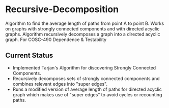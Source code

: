 # Recursive-Decomposition
Algorithm to find the average length of paths from point A to point B. 
Works on graphs with strongly connected components and with directed acyclic graphs.
Algorithm recursively decomposes a graph into a directed acyclic graph.
For COSC-490 Dependence &amp; Testability

## Current Status
- Implemented Tarjan's Algorithm for discovering Strongly Connected Components.
- Recursively decomposes sets of strongly connected components and combines relevant edges into "super edges".
- Runs a modified version of average length of paths for directed acyclic graph which makes use of "super edges" to avoid cycles or recounting paths.
